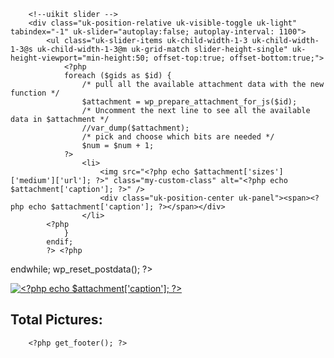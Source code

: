 <?php get_header(); ?>

<?php
/* The loop */
while (have_posts()) :
    the_post();
    if (get_post_gallery()) :
        $gallery = get_post_gallery(get_the_ID(), false);
        /* create an array of IDs from  */
        $gids = explode(",", $gallery['ids']);
        /* Loop through all the image and output them one by one */
?>
        <!--uikit slider -->
        <div class="uk-position-relative uk-visible-toggle uk-light" tabindex="-1" uk-slider="autoplay:false; autoplay-interval: 1100">
            <ul class="uk-slider-items uk-child-width-1-3 uk-child-width-1-3@s uk-child-width-1-3@m uk-grid-match slider-height-single" uk-height-viewport="min-height:50; offset-top:true; offset-bottom:true;">
                <?php
                foreach ($gids as $id) {
                    /* pull all the available attachment data with the new function */
                    $attachment = wp_prepare_attachment_for_js($id);
                    /* Uncomment the next line to see all the available data in $attachment */
                    //var_dump($attachment); 
                    /* pick and choose which bits are needed */
                    $num = $num + 1;
                ?>
                    <li>
                        <img src="<?php echo $attachment['sizes']['medium']['url']; ?>" class="my-custom-class" alt="<?php echo $attachment['caption']; ?>" />
                        <div class="uk-position-center uk-panel"><span><?php echo $attachment['caption']; ?></span></div>
                    </li>
            <?php
                }
            endif;
            ?> <?php
endwhile;
    wp_reset_postdata();
    ?>
            </ul>
        </div>  
        <!--lightbox-->
        <div class="uk-child-width-1-4@s gallery-container section-gallery-single" uk-grid uk-lightbox="animation: slide">
            <?php
            foreach ($gids as $id) {
                /* pull all the available attachment data with the new function */
                $attachment = wp_prepare_attachment_for_js($id);
                /* Uncomment the next line to see all the available data in $attachment */
                //var_dump($attachment); 
                /* pick and choose which bits are needed */
                $num = $num + 1;
            ?>
                <div>
                    <a class="uk-inline" href="<?php echo $attachment['sizes']['large']['url']; ?>" data-caption="<?php echo $attachment['caption']; ?>">
                        <img src="<?php echo $attachment['sizes']['medium']['url']; ?>" class="my-custom-class" alt="<?php echo $attachment['caption']; ?>" />
                    </a>
                </div>
            <?php
            }
            ?>
        </div>
        <h2>Total Pictures: <?php echo $num ?></h2>

        <?php get_footer(); ?>